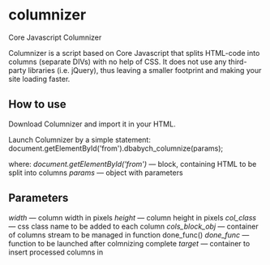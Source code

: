 # columnizer
Core Javascript Columnizer

Columnizer is a script based on Core Javascript that splits HTML-code into columns (separate DIVs) with no help of CSS. It does not use any third-party libraries (i.e. jQuery), thus leaving a smaller footprint and making your site loading faster.


## How to use

Download Columnizer and import it in your HTML.

Launch Columnizer by a simple statement:
document.getElementById('from').dbabych_columnize(params);

  where:
  *document.getElementById('from')* — block, containing HTML to be split into columns
  *params* — object with parameters
  

## Parameters

*width* — column width in pixels
*height* — column height in pixels
*col_class* — css class name to be added to each column
*cols_block_obj* — container of columns stream to be managed in function done_func()
*done_func* — function to be launched after colmnizing complete
*target* — container to insert processed columns in
